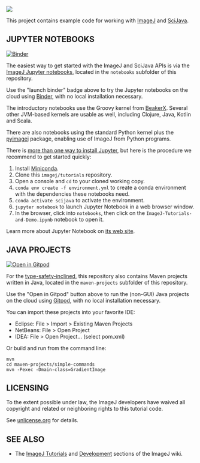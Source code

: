 [![](https://travis-ci.org/imagej/tutorials.svg?branch=master)](https://travis-ci.org/imagej/tutorials)

This project contains example code for working with
[ImageJ](https://imagej.net/ImageJ) and [SciJava](https://imagej.net/SciJava).


JUPYTER NOTEBOOKS
-----------------

[![Binder](https://mybinder.org/badge.svg)](https://mybinder.org/v2/gh/imagej/tutorials/master)

The easiest way to get started with the ImageJ and SciJava APIs is via the
[ImageJ Jupyter notebooks](https://imagej.github.io/tutorials),
located in the `notebooks` subfolder of this repository.

Use the "launch binder" badge above to try the Jupyter notebooks on the cloud
using [Binder](https://mybinder.org), with no local installation necessary.

The introductory notebooks use the Groovy kernel from
[BeakerX](https://beakerx.com). Several other JVM-based kernels
are usable as well, including Clojure, Java, Kotlin and Scala.

There are also notebooks using the standard Python kernel plus
the [pyimagej](https://pypi.org/project/pyimagej) package,
enabling use of ImageJ from Python programs.

There is [more than one way to install Jupyter](https://jupyter.org/install),
but here is the procedure we recommend to get started quickly:

1. Install [Miniconda](https://conda.io/miniconda.html).
2. Clone this `imagej/tutorials` repository.
3. Open a console and `cd` to your cloned working copy.
4. `conda env create -f environment.yml` to create a conda environment with the
   dependencies these notebooks need.
5. `conda activate scijava` to activate the environment.
6. `jupyter notebook` to launch Jupyter Notebook in a web browser window.
7. In the browser, click into `notebooks`, then click on the
   `ImageJ-Tutorials-and-Demo.ipynb` notebook to open it.

Learn more about Jupyter Notebook on [its web site](https://jupyter.org).

JAVA PROJECTS
-------------

[![Open in Gitpod](https://gitpod.io/button/open-in-gitpod.svg)](https://gitpod.io/#https://github.com/imagej/tutorials)

For the
[type-safety-inclined](https://softwareengineering.stackexchange.com/a/38257),
this repository also contains Maven projects written in Java, located in the
`maven-projects` subfolder of this repository.

Use the "Open in Gitpod" button above to run the (non-GUI) Java projects on the
cloud using [Gitpod](https://gitpod.io), with no local installation necessary.

You can import these projects into your favorite IDE:

  * Eclipse: File > Import > Existing Maven Projects
  * NetBeans: File > Open Project
  * IDEA: File > Open Project... (select pom.xml)

Or build and run from the command line:

    mvn
    cd maven-projects/simple-commands
    mvn -Pexec -Dmain-class=GradientImage


LICENSING
---------

To the extent possible under law, the ImageJ developers have waived
all copyright and related or neighboring rights to this tutorial code.

See [unlicense.org](https://unlicense.org/) for details.


SEE ALSO
--------

* The [ImageJ Tutorials](https://imagej.net/Tutorials) and [Development](https://imagej.net/Development) sections of the ImageJ wiki.
